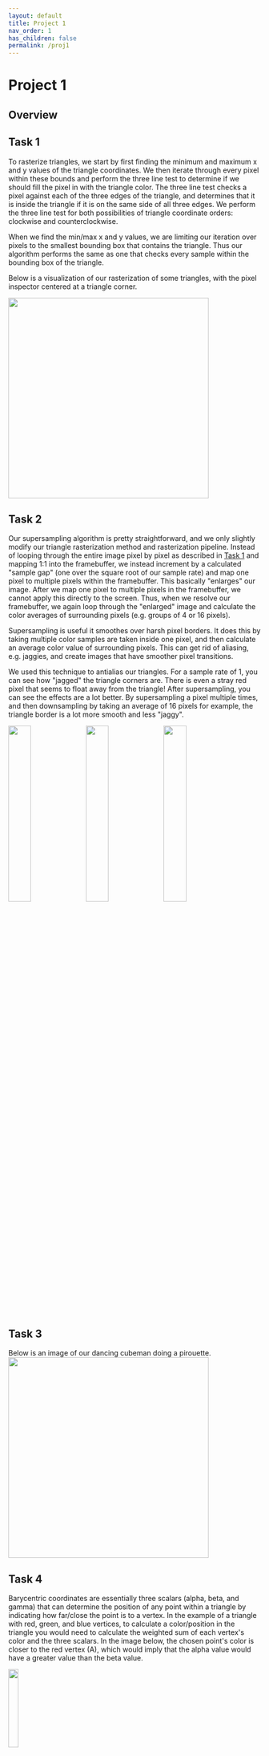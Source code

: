 ```yaml
---
layout: default
title: Project 1
nav_order: 1
has_children: false
permalink: /proj1
---
```


# Project 1

## Overview

## Task 1

To rasterize triangles, we start by first finding the minimum and maximum x and y values of the triangle coordinates. We then iterate through every pixel within these bounds and perform the three line test to determine if we should fill the pixel in with the triangle color. The three line test checks a pixel against each of the three edges of the triangle, and determines that it is inside the triangle if it is on the same side of all three edges. We perform the three line test for both possibilities of triangle coordinate orders: clockwise and counterclockwise.

When we find the min/max x and y values, we are limiting our iteration over pixels to the smallest bounding box that contains the triangle. Thus our algorithm performs the same as one that checks every sample within the bounding box of the triangle.

Below is a visualization of our rasterization of some triangles, with the pixel inspector centered at a triangle corner.

<img src="proj1_assets/triangle.png" width=400>

## Task 2

Our supersampling algorithm is pretty straightforward, and we only slightly modify our triangle rasterization method and rasterization pipeline. Instead of looping through the entire image pixel by pixel as described in [Task 1](#task-1) and mapping 1:1 into the framebuffer, we instead increment by a calculated "sample gap" (one over the square root of our sample rate) and map one pixel to multiple pixels within the framebuffer. This basically "enlarges" our image. After we map one pixel to multiple pixels in the framebuffer, we cannot apply this directly to the screen. Thus, when we resolve our framebuffer, we again loop through the "enlarged" image and calculate the color averages of surrounding pixels (e.g. groups of 4 or 16 pixels).

Supersampling is useful it smoothes over harsh pixel borders. It does this by taking multiple color samples are taken inside one pixel, and then calculate an average color value of surrounding pixels. This can get rid of aliasing, e.g. jaggies, and create images that have smoother pixel transitions.

We used this technique to antialias our triangles. For a sample rate of 1, you can see how "jagged" the triangle corners are. There is even a stray red pixel that seems to float away from the triangle! After supersampling, you can see the effects are a lot better. By supersampling a pixel multiple times, and then downsampling by taking an average of 16 pixels for example, the triangle border is a lot more smooth and less "jaggy".

<p float="center">
  <img src="proj1_assets/supersample_1.png" width="30%" />
  <img src="proj1_assets/supersample_4.png" width="30%" /> 
  <img src="proj1_assets/supersample_16.png" width="30%" />
</p>

## Task 3

Below is an image of our dancing cubeman doing a pirouette.
<img src="proj1_assets/my_robot.png" width=400>

## Task 4

Barycentric coordinates are essentially three scalars (alpha, beta, and gamma) that can determine the position of any point within a triangle by indicating how far/close the point is to a vertex. In the example of a triangle with red, green, and blue vertices, to calculate a color/position in the triangle you would need to calculate the weighted sum of each vertex's color and the three scalars. In the image below, the chosen point's color is closer to the red vertex (A), which would imply that the alpha value would have a greater value than the beta value. 

<img src="proj1_assets/barycentric_tri.png" width=20% />

Here is a png screenshot of svg/basic/test7.svg with default viewing parameters and sample rate 1:

<img src="proj1_assets/barycentric_tri2.png" width=50% />

## Task 5

Pixel sampling is where you calculate the color of a pixel using various factors, for example any underlying textures or surrounding pixels. To perform texture mapping, we loop through the entire image and transform the screen coordinate to the corresponding texture space. Then, we use pixel sampling to find the best color for the pixel, either by sampling the nearest pixels or bilinearly.

Nearest pixel sampling is where you sample the nearest pixel from the original image to use in the new image. Bilinear pixel sampling instead samples the four nearest pixels in the original image and essentially takes a weighted average to calculate the pixel color. 

<p float="center">
  <img src="proj1_assets/nearest_1.png" width="30%" />
  <img src="proj1_assets/nearest_16.png" width="30%" /> 
</p>

<p float="center">
  <img src="proj1_assets/bilinear_1.png" width="30%" />
  <img src="proj1_assets/bilinear_16.png" width="30%" /> 
</p>

Comparing the screenshots above, you can see how "jagged" the letters in the nearest pixel sampling at 1 sample per pixel appears. It's not smooth at all, and almost impossible to tell what letters are in the twisted Berkeley seal. This is because we are just taking the nearest pixel value instead of calculating a new one after the texture was applied, which can involve a lot of twisting/turning. Thus, there is a lot of aliasing going on. In some way, supersampling with nearest pixel sampling is able to get rid of some of the aliasing, but there are still some white "bumps" on the letter "E" that makes it look weird. This is because supersampling was done after nearest pixel sampling.

In contrast, bilinear pixel sampling seems to outperform nearest pixel sampling in these examples. At a sample rate of 1, the letters seem a lot more smoothed out. This is because bilinear pixel sampling performs a bilinear interpolation between the pixels in the surrounding area to generate new pixel values. This helps smooth out a lot of the jaggies that appear when applying such a twisty texture. Then, with supersampling, the transition between the background and the letters are a lot more smooth and there's a lot less aliasing. You can even read the letters on the seal.

## Task 6

Level sampling solves the problem of aliasing when we sample textures in areas when each screen pixel has a high footprint in the texture, meaning it covers many texture pixels. The solution is to precompute lower resolution versions of the texture (to varying degrees) to use in these areas, which correspond to the different levels of our mipmap. To implement level sampling for texture mapping, we calculated the appropriate mipmap level to use by looking at how far apart adjacent screen pixels are in the texture space. The more texture pixels they span, the higher of a mipmap level we use.

Pixel sampling is the fastest and uses the least memory out of the sampling methods, but it has the least antialiasing power because we only sample once per pixel that is displayed. In contrast, sampling a fixed number of times per pixel is the slowest and uses the most memory (a factor of the sample rate), but has the best antialiasing power. Using level sampling with a mipmap is a balance between the two of these: since the filtered textures are precomputed, level sampling is faster than supersampling (and slower than pixel sampling), and it only uses 33% additional memory while reducing aliasing.

Below are some images of Kermit, with the pixel inspector centered on his eye to showcase the differences between different sampling methods.
|  | | 
| ----------- | ----------- |
| `L_ZERO` and `P_NEAREST` <br><br><img src="proj1_assets/l_zero_p_nearest.png" width=300> | `L_ZERO` and `P_LINEAR` <br><br><img src="proj1_assets/l_zero_p_nearest.png" width=300> |
| `L_NEAREST` and `P_NEAREST` <br><br><img src="proj1_assets/l_nearest_p_nearest.png" width=300> | `L_NEAREST` and `P_LINEAR` <br><br><img src="proj1_assets/l_nearest_p_linear.png" width=300> |


https://michelllepan.github.io/cs184-proj-webpage/